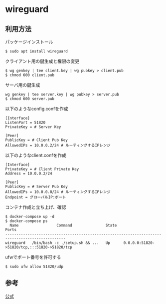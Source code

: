 # wireguard
## 利用方法
パッケージインストール
```
$ sudo apt install wireguard
```
クライアント用の鍵生成と権限の変更
```
$ wg genkey | tee client.key | wg pubkey > client.pub
$ chmod 600 client.pub
```
サーバ用の鍵生成
```
wg genkey | tee server.key | wg pubkey > server.pub
$ chmod 600 server.pub
```

以下のようなconfig.confを作成
```
[Interface]
ListenPort = 51820
PrivateKey = # Server Key

[Peer]
PublicKey = # Client Pub Key
AllowedIPs = 10.0.0.2/24 # ルーティングするIPレンジ
```

以下のようなclient.confを作成

```
[Interface]
PrivateKey = # Client Private Key
Address = 10.0.0.2/24

[Peer]
PublicKey = # Server Pub Key
AllowedIPs = 10.0.0.0/24 # ルーティングするIPレンジ
Endpoint = グローバルIP:ポート
```
コンテナ作成と立ち上げ、確認
```
$ docker-compose up -d
$ docker-compose ps
  Name                 Command               State                      Ports
-------------------------------------------------------------------------------------------------
wireguard   /bin/bash -c ./setup.sh && ...   Up      0.0.0.0:51820->51820/tcp,:::51820->51820/tcp
```
ufwでポート番号を許可する
```
$ sudo ufw allow 51820/udp
```
## 参考
[公式](https://www.wireguard.com/)